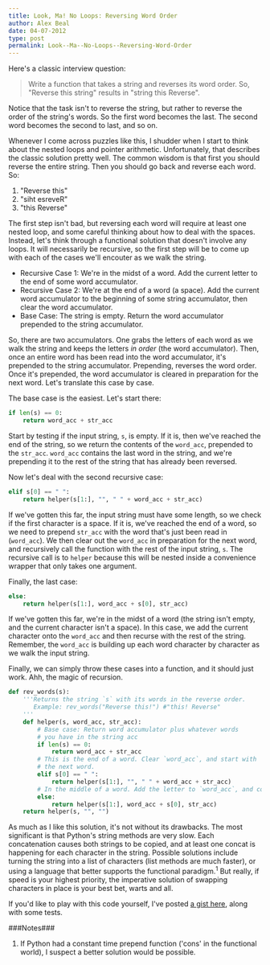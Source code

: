 ```yaml
---
title: Look, Ma! No Loops: Reversing Word Order
author: Alex Beal
date: 04-07-2012
type: post
permalink: Look--Ma--No-Loops--Reversing-Word-Order
---
```


Here's a classic interview question:

> Write a function that takes a string and reverses its word order. So, "Reverse this string" results in "string this Reverse".

Notice that the task isn't to reverse the string, but rather to reverse the order of the string's words. So the first word becomes the last. The second word becomes the second to last, and so on.

Whenever I come across puzzles like this, I shudder when I start to think about the nested loops and pointer arithmetic. Unfortunately, that describes the classic solution pretty well. The common wisdom is that first you should reverse the entire string. Then you should go back and reverse each word. So:

1. "Reverse this"
2. "siht esreveR"
3. "this Reverse"

The first step isn't bad, but reversing each word will require at least one nested loop, and some careful thinking about how to deal with the spaces. Instead, let's think through a functional solution that doesn't involve any loops. It will necessarily be recursive, so the first step will be to come up with each of the cases we'll encouter as we walk the string.

- Recursive Case 1: We're in the midst of a word. Add the current letter to the end of some word accumulator.
- Recursive Case 2: We're at the end of a word (a space). Add the current word accumulator to the beginning of some string accumulator, then clear the word accumulator.
- Base Case: The string is empty. Return the word accumulator prepended to the string accumulator.

So, there are two accumulators. One grabs the letters of each word as we walk the string and keeps the letters *in order* (the word accumulator). Then, once an entire word has been read into the word accumulator, it's prepended to the string accumulator. Prepending, reverses the word order. Once it's prepended, the word accumulator is cleared in preparation for the next word. Let's translate this case by case.

The base case is the easiest. Let's start there:

```python
if len(s) == 0:
    return word_acc + str_acc
```

Start by testing if the input string, `s`, is empty. If it is, then we've reached the end of the string, so we return the contents of the `word_acc`, prepended to the `str_acc`. `word_acc` contains the last word in the string, and we're prepending it to the rest of the string that has already been reversed.

Now let's deal with the second recursive case:

```python
elif s[0] == " ":
    return helper(s[1:], "", " " + word_acc + str_acc)
```

If we've gotten this far, the input string must have some length, so we check if the first character is a space. If it is, we've reached the end of a word, so we need to prepend `str_acc` with the word that's just been read in (`word_acc`). We then clear out the `word_acc` in preparation for the next word, and recursively call the function with the rest of the input string, `s`. The recursive call is to `helper` because this will be nested inside a convenience wrapper that only takes one argument.

Finally, the last case:

```python
else:
    return helper(s[1:], word_acc + s[0], str_acc)
```

If we've gotten this far, we're in the midst of a word (the string isn't empty, and the current character isn't a space). In this case, we add the current character onto the `word_acc` and then recurse with the rest of the string. Remember, the `word_acc` is building up each word character by character as we walk the input string.

Finally, we can simply throw these cases into a function, and it should just work. Ahh, the magic of recursion.


```python
def rev_words(s):
    '''Returns the string `s` with its words in the reverse order.
       Example: rev_words("Reverse this!") #"this! Reverse"
    '''
    def helper(s, word_acc, str_acc):
        # Base case: Return word accumulator plus whatever words
        # you have in the string acc
        if len(s) == 0:
            return word_acc + str_acc
        # This is the end of a word. Clear `word_acc`, and start with
        # the next word.
        elif s[0] == " ":
            return helper(s[1:], "", " " + word_acc + str_acc)
        # In the middle of a word. Add the letter to `word_acc`, and continue
        else:
            return helper(s[1:], word_acc + s[0], str_acc)
    return helper(s, "", "")
```

As much as I like this solution, it's not without its drawbacks. The most significant is that Python's string methods are very slow. Each concatenation causes both strings to be copied, and at least one concat is happening for each character in the string. Possible solutions include turning the string into a list of characters (list methods are much faster), or using a language that better supports the functional paradigm.<sup>1</sup> But really, if speed is your highest priority, the imperative solution of swapping characters in place is your best bet, warts and all.

If you'd like to play with this code yourself, I've posted [a gist here](https://gist.github.com/2331327), along with some tests.

###Notes###
1. If Python had a constant time prepend function ('cons' in the functional world), I suspect a better solution would be possible.
